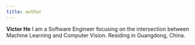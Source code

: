 ```yaml
---
title: author
---
```


**Victor He** I am a Software Engineer focusing on the intersection between Machine Learning and Computer Vision. Residing in Guangdong, China.
